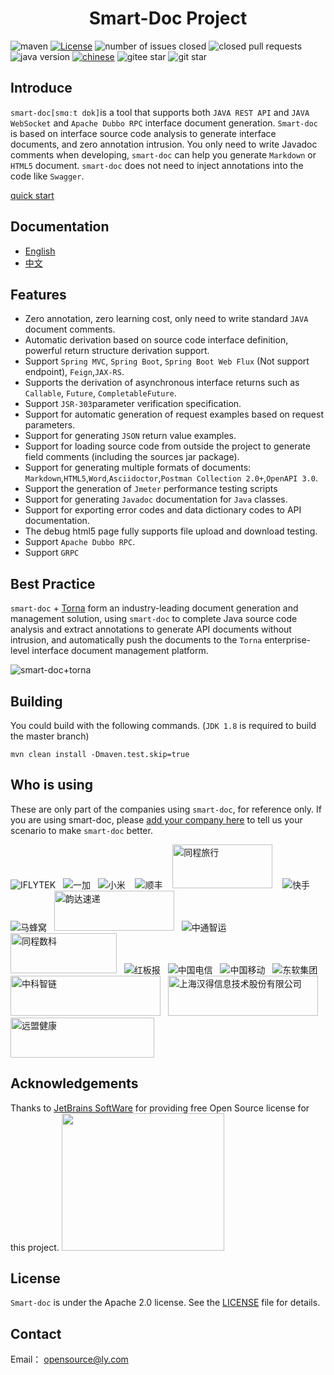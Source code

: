 <h1 align="center">Smart-Doc Project</h1>

![maven](https://img.shields.io/maven-central/v/com.ly.smart-doc/smart-doc)
[![License](https://img.shields.io/badge/license-Apache%202-green.svg)](https://www.apache.org/licenses/LICENSE-2.0)
![number of issues closed](https://img.shields.io/github/issues-closed-raw/smart-doc-group/smart-doc)
![closed pull requests](https://img.shields.io/github/issues-pr-closed/smart-doc-group/smart-doc)
![java version](https://img.shields.io/badge/JAVA-1.8+-green.svg)
[![chinese](https://img.shields.io/badge/chinese-中文文档-brightgreen)](https://smart-doc-group.github.io/zh/)
![gitee star](https://gitee.com/smart-doc-team/smart-doc/badge/star.svg)
![git star](https://img.shields.io/github/stars/smart-doc-group/smart-doc.svg)
## Introduce

`smart-doc[smɑːt dɒk]`is a tool that supports both `JAVA REST API` and `JAVA WebSocket` and `Apache Dubbo RPC` interface document generation. `Smart-doc` is
based on interface source code analysis to generate interface documents, and zero annotation intrusion. You only need to
write Javadoc comments when developing, `smart-doc` can help you generate `Markdown` or `HTML5` document. `smart-doc` does not
need to inject annotations into the code like `Swagger`.

[quick start](https://smart-doc-group.github.io/)

## Documentation
* [English](https://smart-doc-group.github.io/)
* [中文](https://smart-doc-group.github.io/zh/)

## Features

- Zero annotation, zero learning cost, only need to write standard `JAVA` document comments.
- Automatic derivation based on source code interface definition, powerful return structure derivation support.
- Support `Spring MVC`, `Spring Boot`, `Spring Boot Web Flux` (Not support endpoint), `Feign`,`JAX-RS`.
- Supports the derivation of asynchronous interface returns such as `Callable`, `Future`, `CompletableFuture`.
- Support `JSR-303`parameter verification specification.
- Support for automatic generation of request examples based on request parameters.
- Support for generating `JSON` return value examples.
- Support for loading source code from outside the project to generate field comments (including the sources jar
  package).
- Support for generating multiple formats of documents: `Markdown`,`HTML5`,`Word`,`Asciidoctor`,`Postman Collection 2.0+`,`OpenAPI 3.0`.
- Support the generation of `Jmeter` performance testing scripts
- Support for generating `Javadoc` documentation for `Java` classes.
- Support for exporting error codes and data dictionary codes to API documentation.
- The debug html5 page fully supports file upload and download testing.
- Support `Apache Dubbo RPC`.
- Support `GRPC`

## Best Practice

`smart-doc` + [Torna](http://torna.cn) form an industry-leading document generation and management solution, using
`smart-doc` to complete Java source code analysis and extract annotations to generate API documents without intrusion, and
automatically push the documents to the `Torna` enterprise-level interface document management platform.

![smart-doc+torna](https://raw.githubusercontent.com/shalousun/smart-doc/master/images/smart-doc-torna-en.png)

## Building

You could build with the following commands. (`JDK 1.8` is required to build the master branch)

```
mvn clean install -Dmaven.test.skip=true
```

## Who is using

These are only part of the companies using `smart-doc`, for reference only. If you are using smart-doc,
please [add your company here](https://github.com/smart-doc-group/smart-doc/issues/12) to tell us your scenario to make
`smart-doc` better.

![IFLYTEK](https://raw.githubusercontent.com/smart-doc-group/smart-doc/master/images/known-users/iflytek.png)
&nbsp;&nbsp;<img src="https://raw.githubusercontent.com/smart-doc-group/smart-doc/master/images/known-users/oneplus.png" title="一加" >
&nbsp;&nbsp;<img src="https://raw.githubusercontent.com/smart-doc-group/smart-doc/master/images/known-users/xiaomi.png" title="小米" >
&nbsp;&nbsp;&nbsp;<img src="https://raw.githubusercontent.com/smart-doc-group/smart-doc/master/images/known-users/shunfeng.png" title="顺丰">
&nbsp;&nbsp;&nbsp;<img src="https://raw.githubusercontent.com/smart-doc-group/smart-doc/master/images/known-users/ly.jpeg" title="同程旅行" width="160px" height="70px"/>
&nbsp;&nbsp;&nbsp;<img src="https://raw.githubusercontent.com/smart-doc-group/smart-doc/master/images/known-users/kuishou.png" title="快手">
&nbsp;&nbsp;&nbsp;<img src="https://raw.githubusercontent.com/smart-doc-group/smart-doc/master/images/known-users/mafengwo.png" title="马蜂窝">
&nbsp;&nbsp;<img src="https://raw.githubusercontent.com/smart-doc-group/smart-doc/master/images/known-users/yunda.png" title="韵达速递" width="192px" height="64px">
&nbsp;&nbsp;<img src="https://raw.githubusercontent.com/smart-doc-group/smart-doc/master/images/known-users/zhongtongzhiyun.png" title="中通智运">
&nbsp;&nbsp;<img src="https://raw.githubusercontent.com/smart-doc-group/smart-doc/master/images/known-users/tcsklogo.jpeg" title="同程数科" width="170px" height="64px"/>
&nbsp;&nbsp;<img src="https://raw.githubusercontent.com/smart-doc-group/smart-doc/master/images/known-users/flipboard.png" title="红板报">
&nbsp;&nbsp;<img src="https://raw.githubusercontent.com/smart-doc-group/smart-doc/master/images/known-users/dianxin.png" title="中国电信">
&nbsp;&nbsp;<img src="https://raw.githubusercontent.com/smart-doc-group/smart-doc/master/images/known-users/yidong.png" title="中国移动">
&nbsp;&nbsp;<img src="https://raw.githubusercontent.com/smart-doc-group/smart-doc/master/images/known-users/neusoft.png" title="东软集团">
&nbsp;&nbsp;<img src="https://raw.githubusercontent.com/smart-doc-group/smart-doc/master/images/known-users/zhongkezhilian.png" title="中科智链" width="240px" height="64px"/>
&nbsp;&nbsp;<img src="https://www.hand-china.com/static/img/hand-logo.svg" title="上海汉得信息技术股份有限公司" width="240px" height="64px"/>
&nbsp;&nbsp;<img src="https://raw.githubusercontent.com/smart-doc-group/smart-doc/master/images/known-users/yuanmengjiankang.png" title="远盟健康" width="230px" height="64px"/>

## Acknowledgements

Thanks to [JetBrains SoftWare](https://www.jetbrains.com) for providing free Open Source license for this project.
<img src="https://raw.githubusercontent.com/smart-doc-group/smart-doc/master/images/jetbrains-variant-3.png" width="260px" height="220px"/>

## License

`Smart-doc` is under the Apache 2.0 license. See
the [LICENSE](https://github.com/smart-doc-group/smart-doc/blob/master/LICENSE)
file for details.

## Contact

Email： opensource@ly.com
